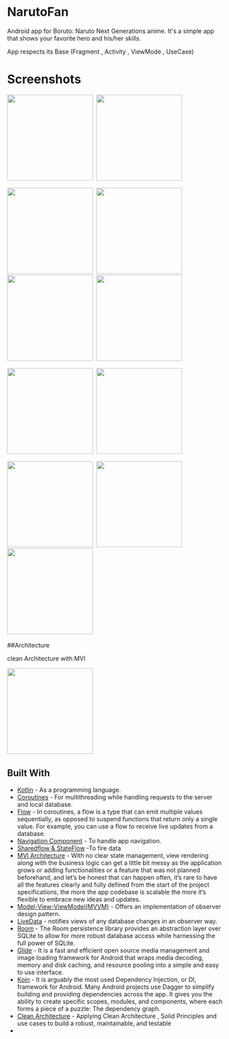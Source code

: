 # NarutoFan 
 Android app for Boruto: Naruto Next Generations anime. It's a simple app that shows your favorite hero and his/her skills.

App respects its Base (Fragment , Activity , ViewMode , UseCase)

# Screenshots
 
<img src="https://user-images.githubusercontent.com/62269304/219944612-807563fd-d3eb-4d59-afd2-784edf275e5d.jpg" width="200">&nbsp; 
<img src="https://user-images.githubusercontent.com/62269304/219944621-fd17dfd1-0ef5-433e-a8cb-a7410798f252.jpg" width="200">&nbsp; 

<img src="https://user-images.githubusercontent.com/62269304/219944625-9f4acbe7-71d0-40ea-b664-1b07de24fae5.jpg" width="200">&nbsp; 
<img src="https://user-images.githubusercontent.com/62269304/219944626-d94b0f06-f4a9-44b6-a03f-3cebd200bef9.jpg" width="200">&nbsp; 
<img src="https://user-images.githubusercontent.com/62269304/219944627-9081e4dc-9ae0-4e64-8543-a50d9c26ab71.jpg" width="200">&nbsp; 
<img src="https://user-images.githubusercontent.com/62269304/219944629-785f1ae9-d730-42f4-bf8a-12bca70ae404.jpg" width="200">&nbsp; 

<img src="https://user-images.githubusercontent.com/62269304/219944632-3d59d50a-8a86-4ed5-8ed9-62207f1195c6.jpg" width="200">&nbsp; 
<img src="https://user-images.githubusercontent.com/62269304/219944633-ab1eabed-73a3-440e-a6e4-bb4e0022f723.jpg" width="200">&nbsp; 


<img src="https://user-images.githubusercontent.com/62269304/219944640-be75ec0c-a64d-4982-ac96-ca8869efb7cd.jpg" width="200">&nbsp; 
<img src="https://user-images.githubusercontent.com/62269304/219944643-44c593b2-a99c-4a00-82c1-208c719498df.jpg" width="200">&nbsp; 
<img src="https://user-images.githubusercontent.com/62269304/219944647-d549ec37-1b76-4f6f-9d49-5b80294a175a.jpg" width="200">&nbsp; 


##Architecture

clean Architecture with MVI


<img src="https://user-images.githubusercontent.com/62269304/219953027-99181bcb-3520-4c21-9408-5ad0b3c71731.png" width="200">&nbsp; 

## Built With

* [Kotlin](https://kotlinlang.org) - As a programming language.
* [Coroutines](https://developer.android.com/kotlin/coroutines) - For multithreading while handling requests to the server and local database.
* [Flow](https://developer.android.com/kotlin/flow) - In coroutines, a flow is a type that can emit multiple values sequentially, as opposed to suspend functions that return only a single value. For example, you can use a flow to receive live updates from a database.
* [Navigation Component](https://developer.android.com/guide/navigation/navigation-getting-started) - To handle app navigation.
* [Sharedflow & StateFlow](https://developer.android.com/kotlin/flow/stateflow-and-sharedflow) -To fire data
* [MVI Architecture](https://medium.com/swlh/mvi-architecture-with-android-fcde123e3c4a) - With no clear state management, view rendering along with the business logic can get a little bit messy as the application grows or adding functionalities or a feature that was not planned beforehand, and let’s be honest that can happen often, it’s rare to have all the features clearly and fully defined from the start of the project specifications, the more the app codebase is scalable the more it’s flexible to embrace new ideas and updates.
* [Model-View-ViewModel(MVVM)](https://developer.android.com/topic/architecture) - Offers an implementation of observer design pattern.
* [LiveData](https://developer.android.com/topic/libraries/architecture/livedata) - notifies views of any database changes in an observer way.
* [Room](https://developer.android.com/jetpack/androidx/releases/room) - The Room persistence library provides an abstraction layer over SQLite to allow for more robust database access while harnessing the full power of SQLite.
* [Glide](https://github.com/bumptech/glide) - It is a fast and efficient open source media management and image loading framework for Android that wraps media decoding, memory and disk caching, and resource pooling into a simple and easy to use interface.
* [Koin](https://insert-koin.io/docs/quickstart/android/) - It is arguably the most used Dependency Injection, or DI, framework for Android. Many Android projects use Dagger to simplify building and providing dependencies across the app. It gives you the ability to create specific scopes, modules, and components, where each forms a piece of a puzzle: The dependency graph.
* [Clean Architecture](https://www.raywenderlich.com/3595916-clean-architecture-tutorial-for-android-getting-started) - Applying Clean Architecture , Solid Principles and use cases  to build a robust, maintainable, and testable
*
